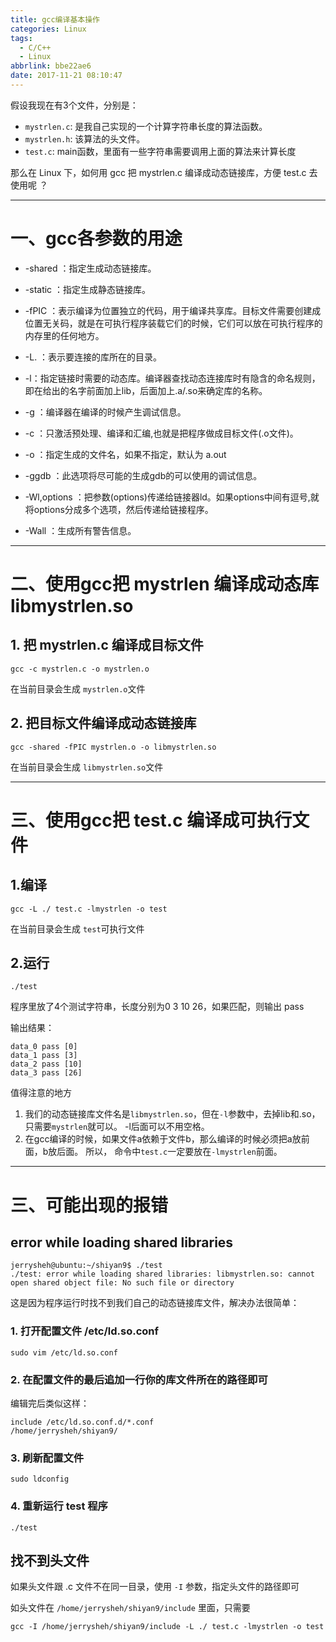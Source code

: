 ```yaml
---
title: gcc编译基本操作
categories: Linux
tags:
  - C/C++
  - Linux
abbrlink: bbe22ae6
date: 2017-11-21 08:10:47
---
```


假设我现在有3个文件，分别是：

* `mystrlen.c`: 是我自己实现的一个计算字符串长度的算法函数。
* `mystrlen.h`: 该算法的头文件。
* `test.c`: main函数，里面有一些字符串需要调用上面的算法来计算长度

那么在 Linux 下，如何用 gcc 把 mystrlen.c 编译成动态链接库，方便 test.c 去使用呢 ？


---

<!-- more -->

# 一、gcc各参数的用途

* -shared ：指定生成动态链接库。
* -static ：指定生成静态链接库。
* -fPIC ：表示编译为位置独立的代码，用于编译共享库。目标文件需要创建成位置无关码，就是在可执行程序装载它们的时候，它们可以放在可执行程序的内存里的任何地方。
* -L. ：表示要连接的库所在的目录。
* -l：指定链接时需要的动态库。编译器查找动态连接库时有隐含的命名规则，即在给出的名字前面加上lib，后面加上.a/.so来确定库的名称。
* -g ：编译器在编译的时候产生调试信息。
* -c ：只激活预处理、编译和汇编,也就是把程序做成目标文件(.o文件)。
* -o ：指定生成的文件名，如果不指定，默认为 a.out


* -ggdb ：此选项将尽可能的生成gdb的可以使用的调试信息。
* -Wl,options ：把参数(options)传递给链接器ld。如果options中间有逗号,就将options分成多个选项，然后传递给链接程序。
* -Wall ：生成所有警告信息。

---

# 二、使用gcc把 mystrlen 编译成动态库 libmystrlen.so

## 1. 把 mystrlen.c 编译成目标文件

```
gcc -c mystrlen.c -o mystrlen.o
```

在当前目录会生成 `mystrlen.o`文件

## 2. 把目标文件编译成动态链接库

```
gcc -shared -fPIC mystrlen.o -o libmystrlen.so
```

在当前目录会生成 `libmystrlen.so`文件

---

# 三、使用gcc把 test.c 编译成可执行文件

## 1.编译
```
gcc -L ./ test.c -lmystrlen -o test
```

在当前目录会生成 `test`可执行文件

## 2.运行

```
./test
```

程序里放了4个测试字符串，长度分别为0 3 10 26，如果匹配，则输出 pass

输出结果：

```
data_0 pass [0]
data_1 pass [3]
data_2 pass [10]
data_3 pass [26]
```

值得注意的地方
1. 我们的动态链接库文件名是`libmystrlen.so`，但在`-l`参数中，去掉lib和.so，只需要`mystrlen`就可以。 -l后面可以不用空格。
2. 在gcc编译的时候，如果文件a依赖于文件b，那么编译的时候必须把a放前面，b放后面。 所以， 命令中`test.c`一定要放在`-lmystrlen`前面。

---

# 三、可能出现的报错

##  error while loading shared libraries

```
jerrysheh@ubuntu:~/shiyan9$ ./test
./test: error while loading shared libraries: libmystrlen.so: cannot open shared object file: No such file or directory

```

这是因为程序运行时找不到我们自己的动态链接库文件，解决办法很简单：

### 1. 打开配置文件 /etc/ld.so.conf

```
sudo vim /etc/ld.so.conf
```

### 2. 在配置文件的最后追加一行你的库文件所在的路径即可
编辑完后类似这样：
```
include /etc/ld.so.conf.d/*.conf
/home/jerrysheh/shiyan9/

```

### 3. 刷新配置文件

```
sudo ldconfig
```

### 4. 重新运行 test 程序

```
./test
```

## 找不到头文件

如果头文件跟 .c 文件不在同一目录，使用 `-I` 参数，指定头文件的路径即可

如头文件在 `/home/jerrysheh/shiyan9/include` 里面，只需要

```
gcc -I /home/jerrysheh/shiyan9/include -L ./ test.c -lmystrlen -o test
```
